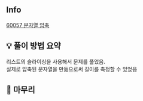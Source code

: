 ## Info
[60057 문자열 압축](https://school.programmers.co.kr/learn/courses/30/lessons/60057)

## 💡 풀이 방법 요약
리스트의 슬라이싱을 사용해서 문제를 풀었음.  
실제로 압축된 문자열을 만듦으로써 길이를 측정할 수 있었음

## 🙂 마무리

